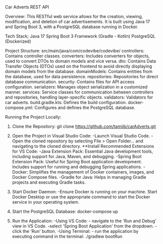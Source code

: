 Car Adverts REST API

Overview:
This RESTful web service allows for the creation, viewing, modification, and deletion of car advertisements. It is built using Java 17 and Spring Boot 3, with a PostgreSQL database running in Docker.

Tech Stack;
Java 17
Spring Boot 3 Framework (Gradle - Kotlin)
PostgreSQL (Dockerized)

Project Structure:
src/main/java/com/codevibe/codevibe/
controllers: Contains controller classes.
converters: Includes converters for objects, used to convert DTOs to domain models and vice versa.
dto: Contains Data Transfer Objects (DTOs) used on the frontend to avoid directly displaying domain models from the database.
domainModels: Contains entities from the database, used for data persistence.
repositories: Repositories for direct database communication.
security: Contains files for API access configuration.
serializers: Manages object serialization in a customized manner.
services: Service classes for communication between controllers and repositories, handling layer-specific objects.
validators: Validators for car adverts.
build.gradle.kts: Defines the build configuration.
docker-compose.yml: Configures and defines the PostgreSQL database.

Running the Project Locally:
1. Clone the Repository:
   git clone https://github.com/tamiib/carAdverts.git

2. Open the Project in Visual Studio Code:
-Launch Visual Studio Code.
-Open the cloned repository by selecting File > Open Folder... and navigating to the cloned directory.
**Install Recommended Extensions for VS Code:
   -Java Extension Pack: Essential Java development tools, including support for Java, Maven, and debugging.
   -Spring Boot Extension Pack: Useful for Spring Boot application development. Includes support for running and debugging Spring applications.
   -Docker: Simplifies the management of Docker containers, images, and Docker Compose files.
   -Gradle for Java: Helps in managing Gradle projects and executing Gradle tasks.

3. Start Docker Daemon:
-Ensure Docker is running on your machine. Start Docker Desktop or use the appropriate command to start the Docker service in your operating system.

4. Start the PostgreSQL Database:
   docker-compose up

5. Run the Application:
   -Using VS Code: - navigate to the 'Run and Debug' view in VS Code.
                   -select 'Spring Boot Application' from the dropdown.
                   -click the 'Run' button.
   -Using Terminal: - run the application by executing command in the terminal: ./gradlew bootRun
